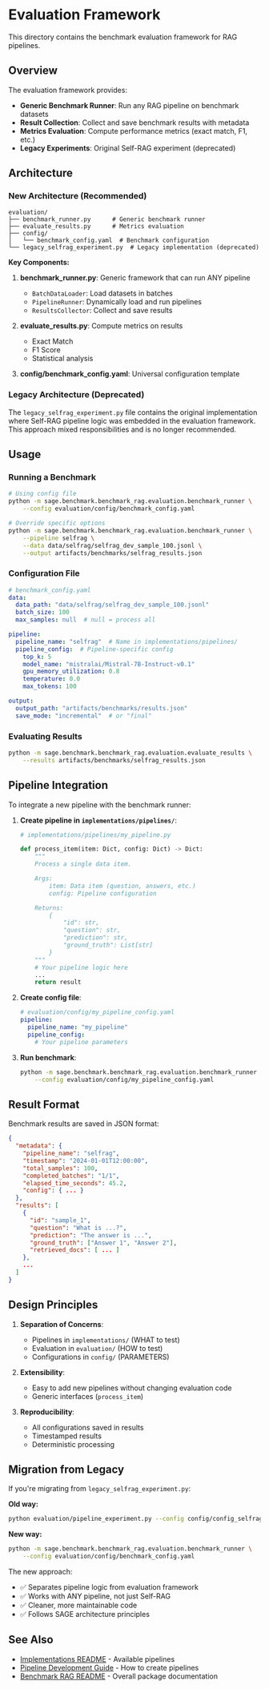 # Evaluation Framework

This directory contains the benchmark evaluation framework for RAG pipelines.

## Overview

The evaluation framework provides:
- **Generic Benchmark Runner**: Run any RAG pipeline on benchmark datasets
- **Result Collection**: Collect and save benchmark results with metadata
- **Metrics Evaluation**: Compute performance metrics (exact match, F1, etc.)
- **Legacy Experiments**: Original Self-RAG experiment (deprecated)

## Architecture

### New Architecture (Recommended)

```
evaluation/
├── benchmark_runner.py      # Generic benchmark runner
├── evaluate_results.py      # Metrics evaluation
├── config/
│   └── benchmark_config.yaml  # Benchmark configuration
└── legacy_selfrag_experiment.py  # Legacy implementation (deprecated)
```

**Key Components:**

1. **benchmark_runner.py**: Generic framework that can run ANY pipeline
   - `BatchDataLoader`: Load datasets in batches
   - `PipelineRunner`: Dynamically load and run pipelines
   - `ResultsCollector`: Collect and save results

2. **evaluate_results.py**: Compute metrics on results
   - Exact Match
   - F1 Score
   - Statistical analysis

3. **config/benchmark_config.yaml**: Universal configuration template

### Legacy Architecture (Deprecated)

The `legacy_selfrag_experiment.py` file contains the original implementation where
Self-RAG pipeline logic was embedded in the evaluation framework. This approach
mixed responsibilities and is no longer recommended.

## Usage

### Running a Benchmark

```bash
# Using config file
python -m sage.benchmark.benchmark_rag.evaluation.benchmark_runner \
    --config evaluation/config/benchmark_config.yaml

# Override specific options
python -m sage.benchmark.benchmark_rag.evaluation.benchmark_runner \
    --pipeline selfrag \
    --data data/selfrag/selfrag_dev_sample_100.jsonl \
    --output artifacts/benchmarks/selfrag_results.json
```

### Configuration File

```yaml
# benchmark_config.yaml
data:
  data_path: "data/selfrag/selfrag_dev_sample_100.jsonl"
  batch_size: 100
  max_samples: null  # null = process all

pipeline:
  pipeline_name: "selfrag"  # Name in implementations/pipelines/
  pipeline_config:  # Pipeline-specific config
    top_k: 5
    model_name: "mistralai/Mistral-7B-Instruct-v0.1"
    gpu_memory_utilization: 0.8
    temperature: 0.0
    max_tokens: 100

output:
  output_path: "artifacts/benchmarks/results.json"
  save_mode: "incremental"  # or "final"
```

### Evaluating Results

```bash
python -m sage.benchmark.benchmark_rag.evaluation.evaluate_results \
    --results artifacts/benchmarks/selfrag_results.json
```

## Pipeline Integration

To integrate a new pipeline with the benchmark runner:

1. **Create pipeline in `implementations/pipelines/`**:
   ```python
   # implementations/pipelines/my_pipeline.py

   def process_item(item: Dict, config: Dict) -> Dict:
       """
       Process a single data item.

       Args:
           item: Data item (question, answers, etc.)
           config: Pipeline configuration

       Returns:
           {
               "id": str,
               "question": str,
               "prediction": str,
               "ground_truth": List[str]
           }
       """
       # Your pipeline logic here
       ...
       return result
   ```

2. **Create config file**:
   ```yaml
   # evaluation/config/my_pipeline_config.yaml
   pipeline:
     pipeline_name: "my_pipeline"
     pipeline_config:
       # Your pipeline parameters
   ```

3. **Run benchmark**:
   ```bash
   python -m sage.benchmark.benchmark_rag.evaluation.benchmark_runner \
       --config evaluation/config/my_pipeline_config.yaml
   ```

## Result Format

Benchmark results are saved in JSON format:

```json
{
  "metadata": {
    "pipeline_name": "selfrag",
    "timestamp": "2024-01-01T12:00:00",
    "total_samples": 100,
    "completed_batches": "1/1",
    "elapsed_time_seconds": 45.2,
    "config": { ... }
  },
  "results": [
    {
      "id": "sample_1",
      "question": "What is ...?",
      "prediction": "The answer is ...",
      "ground_truth": ["Answer 1", "Answer 2"],
      "retrieved_docs": [ ... ]
    },
    ...
  ]
}
```

## Design Principles

1. **Separation of Concerns**:
   - Pipelines in `implementations/` (WHAT to test)
   - Evaluation in `evaluation/` (HOW to test)
   - Configurations in `config/` (PARAMETERS)

2. **Extensibility**:
   - Easy to add new pipelines without changing evaluation code
   - Generic interfaces (`process_item`)

3. **Reproducibility**:
   - All configurations saved in results
   - Timestamped results
   - Deterministic processing

## Migration from Legacy

If you're migrating from `legacy_selfrag_experiment.py`:

**Old way:**
```bash
python evaluation/pipeline_experiment.py --config config/config_selfrag.yaml
```

**New way:**
```bash
python -m sage.benchmark.benchmark_rag.evaluation.benchmark_runner \
    --config evaluation/config/benchmark_config.yaml
```

The new approach:
- ✅ Separates pipeline logic from evaluation framework
- ✅ Works with ANY pipeline, not just Self-RAG
- ✅ Cleaner, more maintainable code
- ✅ Follows SAGE architecture principles

## See Also

- [Implementations README](../implementations/README.md) - Available pipelines
- [Pipeline Development Guide](../implementations/pipelines/README.md) - How to create pipelines
- [Benchmark RAG README](../README.md) - Overall package documentation
